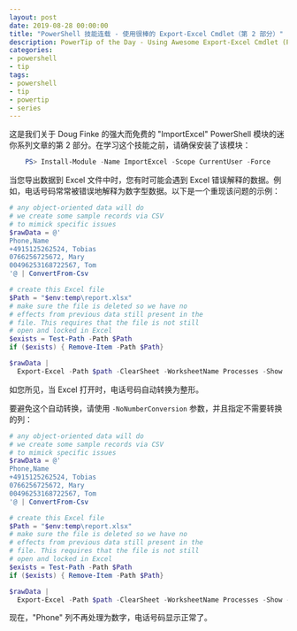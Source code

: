 ```yaml
---
layout: post
date: 2019-08-28 00:00:00
title: "PowerShell 技能连载 - 使用很棒的 Export-Excel Cmdlet（第 2 部分）"
description: PowerTip of the Day - Using Awesome Export-Excel Cmdlet (Part 2)
categories:
- powershell
- tip
tags:
- powershell
- tip
- powertip
- series
---
```

这是我们关于 Doug Finke 的强大而免费的 "ImportExcel" PowerShell 模块的迷你系列文章的第 2 部分。在学习这个技能之前，请确保安装了该模块：

```powershell
    PS> Install-Module -Name ImportExcel -Scope CurrentUser -Force
```

当您导出数据到 Excel 文件中时，您有时可能会遇到 Excel 错误解释的数据。例如，电话号码常常被错误地解释为数字型数据。以下是一个重现该问题的示例：

```powershell
# any object-oriented data will do
# we create some sample records via CSV
# to mimick specific issues
$rawData = @'
Phone,Name
+4915125262524, Tobias
0766256725672, Mary
00496253168722567, Tom
'@ | ConvertFrom-Csv

# create this Excel file
$Path = "$env:temp\report.xlsx"
# make sure the file is deleted so we have no
# effects from previous data still present in the
# file. This requires that the file is not still
# open and locked in Excel
$exists = Test-Path -Path $Path
if ($exists) { Remove-Item -Path $Path}

$rawData |
  Export-Excel -Path $path -ClearSheet -WorksheetName Processes -Show
```

如您所见，当 Excel 打开时，电话号码自动转换为整形。

要避免这个自动转换，请使用 `-NoNumberConversion` 参数，并且指定不需要转换的列：

```powershell
# any object-oriented data will do
# we create some sample records via CSV
# to mimick specific issues
$rawData = @'
Phone,Name
+4915125262524, Tobias
0766256725672, Mary
00496253168722567, Tom
'@ | ConvertFrom-Csv

# create this Excel file
$Path = "$env:temp\report.xlsx"
# make sure the file is deleted so we have no
# effects from previous data still present in the
# file. This requires that the file is not still
# open and locked in Excel
$exists = Test-Path -Path $Path
if ($exists) { Remove-Item -Path $Path}

$rawData |
  Export-Excel -Path $path -ClearSheet -WorksheetName Processes -Show -NoNumberConversion Phone
```

现在，"Phone" 列不再处理为数字，电话号码显示正常了。

<!--本文国际来源：[Using Awesome Export-Excel Cmdlet (Part 2)](https://community.idera.com/database-tools/powershell/powertips/b/tips/posts/using-awesome-export-excel-cmdlet-part-2)-->

